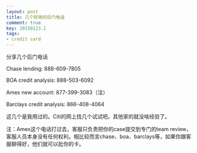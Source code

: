 ```yaml
---
layout: post
title: 几个好用的后门电话
comment: true
key: 20150123.1
tags:
- credit card
---
```


分享几个后门电话

Chase lending: 888-609-7805

BOA credit analysis: 888-503-6092

Amex new account: 877-399-3083（注）

Barclays credit analysis: 866-408-4064

这几个是我用过的。Citi的网上找几个试试吧。其他家的就没啥经验了。

注：Amex这个电话打过去，客服只负责把你的case提交到专门的team review，客服人员本身没有任何权利。相比较而言chase、boa、barclays等，如果你跟客服聊得好，他们就可以批你的卡。
